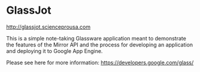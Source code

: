 GlassJot
========================

http://glassjot.scienceprousa.com

This is a simple note-taking Glassware application meant to demonstrate the features of the Mirror API and the process for developing an application and deploying it to Google App Engine.

Please see here for more information:
https://developers.google.com/glass/
